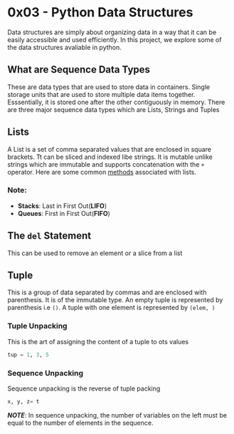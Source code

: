 # 0x03 - Python Data Structures
Data structures are simply about organizing data in a way that it can be easily accessible and used efficiently. In this project, we explore some of the data structures avaliable in python.

## What are Sequence Data Types
These are data types that are used to store data in containers. Single storage units that are used to store multiple data items together. Esssentially, it is stored one after the other contiguously in memory. There are three major sequence data types which are Lists, Strings and Tuples

## Lists
A List is a set of comma separated values that are enclosed in square brackets. Tt can be sliced and indexed libe strings. It is mutable unlike strings which are immutable and supports concatenation with the `+` operator. Here are some common [methods](https://docs.python.org/3/tutorial/datastructures.html) associated with lists.

### Note:
* **Stacks**: Last in First Out(**LIFO**)
* **Queues**: First in First Out(**FIFO**)

## The `del` Statement
This can be used to remove an element or a slice from a list

## Tuple
This is a group of data separated by commas and are enclosed with parenthesis. It is of the immutable type. An empty tuple is represented by parenthesis i.e `()`. A tuple with one element is represented by `(elem, )`
### Tuple Unpacking
This is the art of assigning the content of a tuple to ots values
```python
tup = 1, 3, 5
```
### Sequence Unpacking
Sequence unpacking is the reverse of tuple packing
```python
x, y, z= t
```
***NOTE***: In sequence unpacking, the number of variables on the left must be equal to the number of elements in the sequence.
